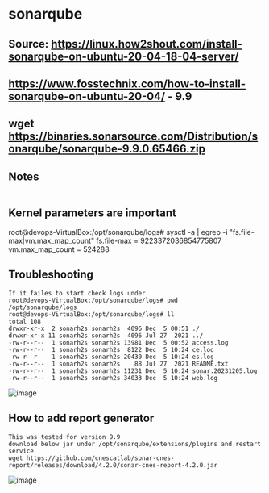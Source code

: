 # sonarqube
## Source: https://linux.how2shout.com/install-sonarqube-on-ubuntu-20-04-18-04-server/
## https://www.fosstechnix.com/how-to-install-sonarqube-on-ubuntu-20-04/  - 9.9
## wget https://binaries.sonarsource.com/Distribution/sonarqube/sonarqube-9.9.0.65466.zip

## Notes
```

```



## Kernel parameters are important

root@devops-VirtualBox:/opt/sonarqube/logs# sysctl -a | egrep -i "fs.file-max|vm.max_map_count"
fs.file-max = 9223372036854775807
vm.max_map_count = 524288



## Troubleshooting
```
If it failes to start check logs under
root@devops-VirtualBox:/opt/sonarqube/logs# pwd
/opt/sonarqube/logs
root@devops-VirtualBox:/opt/sonarqube/logs# ll
total 108
drwxr-xr-x  2 sonarh2s sonarh2s  4096 Dec  5 00:51 ./
drwxr-xr-x 11 sonarh2s sonarh2s  4096 Jul 27  2021 ../
-rw-r--r--  1 sonarh2s sonarh2s 13981 Dec  5 00:52 access.log
-rw-r--r--  1 sonarh2s sonarh2s  8122 Dec  5 10:24 ce.log
-rw-r--r--  1 sonarh2s sonarh2s 20430 Dec  5 10:24 es.log
-rw-r--r--  1 sonarh2s sonarh2s    88 Jul 27  2021 README.txt
-rw-r--r--  1 sonarh2s sonarh2s 11231 Dec  5 10:24 sonar.20231205.log
-rw-r--r--  1 sonarh2s sonarh2s 34033 Dec  5 10:24 web.log

```
![image](https://github.com/jniranjanreddy/sonarqube/assets/83489863/4fe89ab1-9686-4d36-8c93-e7c11433d750)


## How to add report generator
```
This was tested for version 9.9
download below jar under /opt/sonarqube/extensions/plugins and restart service
wget https://github.com/cnescatlab/sonar-cnes-report/releases/download/4.2.0/sonar-cnes-report-4.2.0.jar
```
![image](https://github.com/jniranjanreddy/sonarqube/assets/83489863/ad0e75b9-98b0-4db8-9d58-07811020e738)




